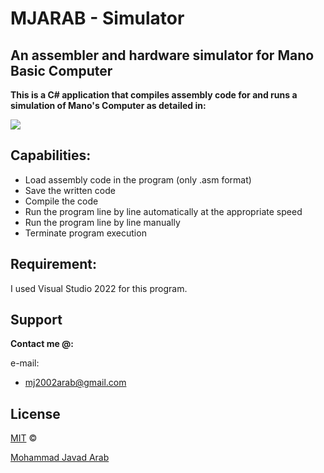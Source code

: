 # MJARAB - Simulator

## An assembler and hardware simulator for Mano Basic Computer

**This is a C# application that compiles assembly code for and runs a simulation of Mano's Computer as detailed in:**

<img src="https://github.com/MJARAB/MJARAB-Simulator/blob/main/Picture.png">

## Capabilities:
* Load assembly code in the program (only .asm format)
* Save the written code
* Compile the code
* Run the program line by line automatically at the appropriate speed
* Run the program line by line manually
* Terminate program execution

## Requirement:
I used Visual Studio 2022 for this program.

## Support

**Contact me @:**

e-mail:

* mj2002arab@gmail.com

## License

[MIT](https://github.com/MJARAB/Mano-Simulator/blob/main/LICENSE) &#0169;

[Mohammad Javad Arab](https://github.com/MJARAB)
